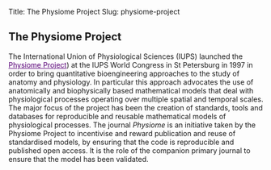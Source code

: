 Title: The Physiome Project
Slug: physiome-project

The Physiome Project
--------------------
The International Union of Physiological Sciences (IUPS) launched the <a style="color:#580078" href="http://www.physiomeproject.org">Physiome Project</a>) at the IUPS World Congress in St Petersburg in 1997 in order to bring quantitative bioengineering approaches to the study of anatomy and physiology. In particular this approach advocates the use of anatomically and biophysically based mathematical models that deal with physiological processes operating over multiple spatial and temporal scales. The major focus of the project has been the creation of standards, tools and databases for reproducible and reusable mathematical models of physiological processes. 
The journal *Physiome* is an initiative taken by the Physiome Project to incentivise and reward publication and reuse of standardised models, by ensuring that the code is reproducible and  published open access. It is the role of the companion primary journal to ensure that the model has been validated.
